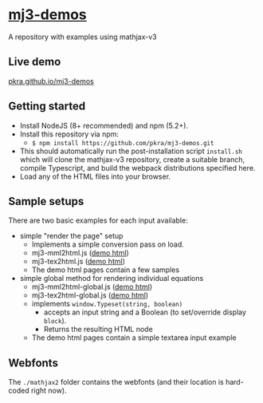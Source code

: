 # [mj3-demos](https://github.com/pkra/mj3-demos)

A repository with examples using mathjax-v3

## Live demo

[pkra.github.io/mj3-demos](https://pkra.github.io/mj3-demos)

## Getting started

* Install NodeJS (8+ recommended) and npm (5.2+).
* Install this repository via npm:
  *  `$ npm install https://github.com/pkra/mj3-demos.git`
* This should automatically run the post-installation script `install.sh` which will clone the mathjax-v3 repository, create a suitable branch, compile Typescript, and build the webpack distributions specified here.
* Load any of the HTML files into your browser.


## Sample setups

There are two basic examples for each input available:

* simple "render the page" setup
  * Implements a simple conversion pass on load.
  * mj3-mml2html.js ([demo html](https://pkra.github.io/mj3-demos/mj3-mml2html.html))
  * mj3-tex2html.js ([demo html](https://pkra.github.io/mj3-demos/mj3-tex2html.html))
  * The demo html pages contain a few samples
* simple global method for rendering individual equations
  * mj3-mml2html-global.js ([demo html](https://pkra.github.io/mj3-demos/mj3-mml2html-global.html))
  * mj3-tex2html-global.js ([demo html](https://pkra.github.io/mj3-demos/mj3-mml2html-global.html))
  * implements `window.Typeset(string, boolean)`
    * accepts an input string and a Boolean (to set/override display `block`).
    * Returns the resulting HTML node
  * The demo html pages contain a simple textarea input example


## Webfonts

The `./mathjax2` folder contains the webfonts (and their location is hard-coded right now).
